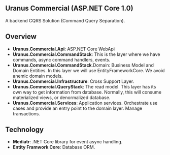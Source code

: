 ## Uranus Commercial (ASP.NET Core 1.0) ##

A backend CQRS Solution (Command Query Separation).

## Overview ##

- **Uranus.Commercial.Api**: ASP.NET Core WebApi
- **Uranus.Commercial.CommandStack**: This is the layer where we have commands, async command handlers, events.
- **Uranus.Commercial.CommandStack**.Domain: Business Model and Domain Entities. In this layer we will use EntityFrameworkCore. We avoid anemic domain models.
- **Uranus.Commercial.Infrastructure**: Cross Support Layer.
- **Uranus.Commercial.QueryStack**: The read model. This layer has its own way to get information from database. Normally, this will consume materialized views, or denormalized database.
- **Uranus.Commercial.Services**: Application services. Orchestrate use cases and provide an entry point to the domain layer. Manage transactions.

## Technology ##

- **Mediatr**: .NET Core library for event async handling.
- **Entity Framwork Core**: Database ORM.